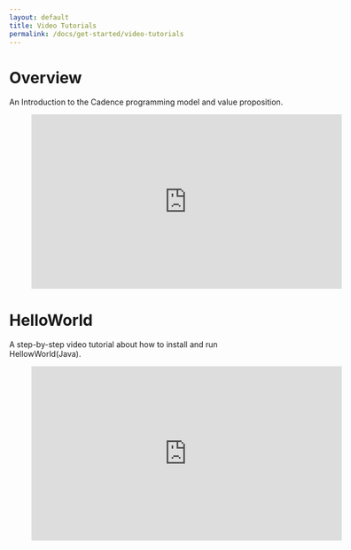 ```yaml
---
layout: default
title: Video Tutorials
permalink: /docs/get-started/video-tutorials
---
```


# Overview
An Introduction to the Cadence programming model and value proposition.

<figure class="video-container">
  <iframe
    src="https://www.youtube.com/embed/llmsBGKOuWI"
    frameborder="0"
    height="315"
    allowfullscreen
    width="560"></iframe>
</figure>


# HelloWorld
A step-by-step video tutorial about how to install and run HellowWorld(Java).
<figure class="video-container">
  <iframe
    src="https://www.youtube.com/embed/5mBLspVKOAI"
    frameborder="0"
    height="315"
    allowfullscreen
    width="560"></iframe>
</figure>
